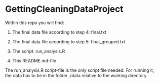 # GettingCleaningDataProject

Within this repo you will find:

1) The final data file according to step 4: final.txt

2) The final data file according to step 5: final_grouped.txt

3) The script: run_analysis.R

4) This README.md-file


The run_analysis.R script-file is the only script file needed. 
For running it, the data has to be in the folder ./data relative to the 
working directory.

